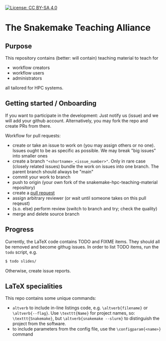 [![License: CC BY-SA 4.0](https://licensebuttons.net/l/by-sa/4.0/80x15.png)](https://creativecommons.org/licenses/by-sa/4.0/)

# The Snakemake Teaching Alliance

## Purpose

This repository contains (better: will contain) teaching material to teach for

- workflow creators
- workflow users
- administrators

all tailored for HPC systems.

## Getting started / Onboarding

If you want to participate in the development: Just notify us (issue) and we will add your github account. Alternatively, you may fork the repo and create PRs from there.

Workflow for pull requests:

- create or take an issue to work on (you may assign others or no one). Issues ought to be as specific as possible. We may break "big issues" into smaller ones
- create a branch `"<shortname>_<issue_number>"`. Only in rare case (closely related issues) bundle the work on issues into one branch. The parent branch should always be "main"
- commit your work to branch
- push to origin (your own fork of the snakemake-hpc-teaching-material repository)
- create a [pull request](https://docs.github.com/en/pull-requests/collaborating-with-pull-requests/proposing-changes-to-your-work-with-pull-requests/creating-a-pull-request) 
- assign arbitrary reviewer (or wait until someone takes on this pull reqeust)
- (s.o. else) perform review (switch to branch and try; check the quality)
- merge and delete source branch


## Progress

Currently, the LaTeX code contains TODO and FIXME items. They should all be removed and become githug issues. In order to list TODO items, run the `todo` script, e.g.

```bash
$ todo slides/
``` 

Otherwise, create issue reports. 

## LaTeX specialities

This repo contains some unique commands:

- `altverb` to include in-line listings code, e.g. `\altverb{filename}` or `\altverb{--flag}`. Use `\texttt{Name}` for project names, so: `\texttt{Snakemake}`, but `\altverb{snakemake --slurm}` to distinguish the project from the software.
- to include parameters from the config file, use the `\configparam{<name>}` command
